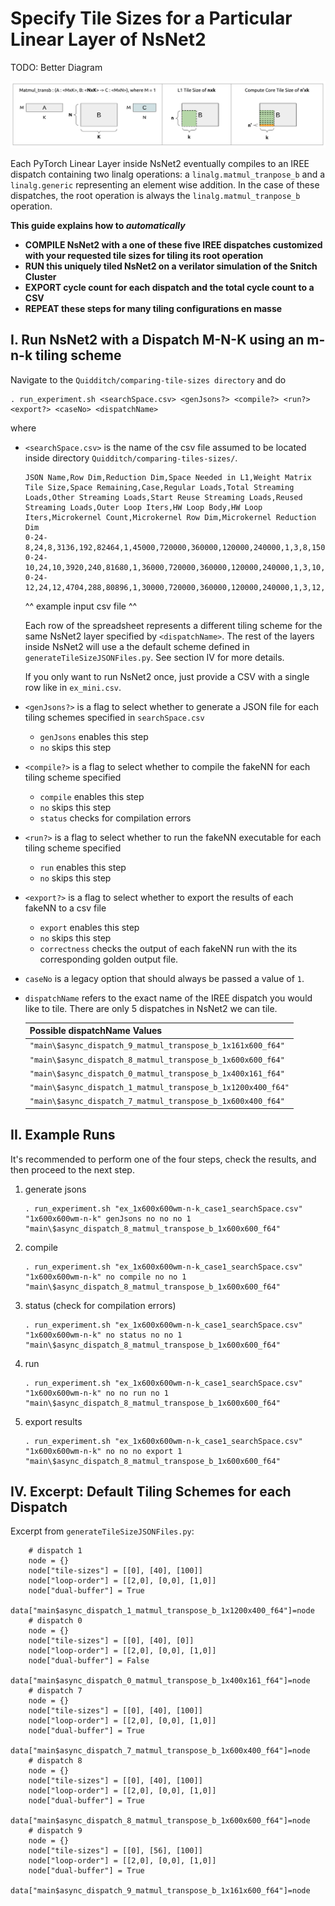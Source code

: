 # Specify Tile Sizes for a Particular Linear Layer of NsNet2

TODO: Better Diagram

![](context.png)

Each PyTorch Linear Layer inside NsNet2 eventually compiles to an IREE dispatch containing two linalg operations: a `linalg.matmul_tranpose_b` and a `linalg.generic` representing an element wise addition. In the case of these dispatches, the root operation is always the  `linalg.matmul_tranpose_b` operation.

**This guide explains how to *automatically*** 

- **COMPILE NsNet2 with a one of these five IREE dispatches customized with your requested tile sizes for tiling its root operation**
- **RUN this uniquely tiled NsNet2 on a verilator simulation of the Snitch Cluster**
- **EXPORT cycle count for each dispatch and the total cycle count to a CSV**
- **REPEAT these steps for many tiling configurations en masse**

## I. Run NsNet2 with a Dispatch M-N-K using an m-n-k tiling scheme

Navigate to the `Quidditch/comparing-tile-sizes directory` and do

```
. run_experiment.sh <searchSpace.csv> <genJsons?> <compile?> <run?> <export?> <caseNo> <dispatchName>
```

where

- `<searchSpace.csv>` is the name of the csv file assumed to be located inside directory `Quidditch/comparing-tiles-sizes/`. 

  ```
  JSON Name,Row Dim,Reduction Dim,Space Needed in L1,Weight Matrix Tile Size,Space Remaining,Case,Regular Loads,Total Streaming Loads,Other Streaming Loads,Start Reuse Streaming Loads,Reused Streaming Loads,Outer Loop Iters,HW Loop Body,HW Loop Iters,Microkernel Count,Microkernel Row Dim,Microkernel Reduction Dim
  0-24-8,24,8,3136,192,82464,1,45000,720000,360000,120000,240000,1,3,8,15000,3,8
  0-24-10,24,10,3920,240,81680,1,36000,720000,360000,120000,240000,1,3,10,12000,3,10
  0-24-12,24,12,4704,288,80896,1,30000,720000,360000,120000,240000,1,3,12,10000,3,12
  ```

  ^^ example input csv file ^^

  Each row of the spreadsheet represents a different tiling scheme for the same NsNet2 layer specified by  `<dispatchName>`. The rest of the layers inside NsNet2 will  use a the default scheme defined in `generateTileSizeJSONFiles.py`. See section IV for more details.

  If you only want to run NsNet2 once, just provide a CSV with a single row like in `ex_mini.csv`. 

- `<genJsons?>` is a flag to select whether to generate a JSON file for each tiling schemes specified in `searchSpace.csv`

  - `genJsons` enables this step
  - `no` skips this step

- `<compile?>` is a flag to select whether to compile the fakeNN for each tiling scheme specified

  - `compile` enables this step
  - `no` skips this step
  - `status` checks for compilation errors

- `<run?>` is a flag to select whether to run the fakeNN executable for each tiling scheme specified

  - `run` enables this step
  - `no` skips this step

- `<export?>` is a flag to select whether to export the results of each fakeNN to a csv file

  - `export` enables this step
  - `no` skips this step
  - `correctness` checks the output of each fakeNN run with the its corresponding golden output file.
  
- `caseNo` is a legacy option that should always be passed a value of `1`.

- `dispatchName` refers to the exact name of the IREE dispatch you would like to tile. There are only 5 dispatches in NsNet2 we can tile.

  | Possible dispatchName Values                                 |
  | ------------------------------------------------------------ |
  | `"main\$async_dispatch_9_matmul_transpose_b_1x161x600_f64"`  |
  | `"main\$async_dispatch_8_matmul_transpose_b_1x600x600_f64"`  |
  | `"main\$async_dispatch_0_matmul_transpose_b_1x400x161_f64"`  |
  | `"main\$async_dispatch_1_matmul_transpose_b_1x1200x400_f64"` |
  | `"main\$async_dispatch_7_matmul_transpose_b_1x600x400_f64"`  |

## II. Example Runs

It's recommended to perform one of the four steps, check the results, and then proceed to the next step.

1. generate jsons

   ```
   . run_experiment.sh "ex_1x600x600wm-n-k_case1_searchSpace.csv" "1x600x600wm-n-k" genJsons no no no 1 "main\$async_dispatch_8_matmul_transpose_b_1x600x600_f64"
   ```

2. compile

   ```
   . run_experiment.sh "ex_1x600x600wm-n-k_case1_searchSpace.csv" "1x600x600wm-n-k" no compile no no 1 "main\$async_dispatch_8_matmul_transpose_b_1x600x600_f64"
   ```

3. status (check for compilation errors)

   ```
   . run_experiment.sh "ex_1x600x600wm-n-k_case1_searchSpace.csv" "1x600x600wm-n-k" no status no no 1 "main\$async_dispatch_8_matmul_transpose_b_1x600x600_f64"
   ```

4. run

   ```
   . run_experiment.sh "ex_1x600x600wm-n-k_case1_searchSpace.csv" "1x600x600wm-n-k" no no run no 1 "main\$async_dispatch_8_matmul_transpose_b_1x600x600_f64"
   ```

5. export results

   ```
   . run_experiment.sh "ex_1x600x600wm-n-k_case1_searchSpace.csv" "1x600x600wm-n-k" no no no export 1 "main\$async_dispatch_8_matmul_transpose_b_1x600x600_f64"
   ```

## IV. Excerpt: Default Tiling Schemes for each Dispatch

Excerpt from `generateTileSizeJSONFiles.py`:

```
    # dispatch 1
    node = {}
    node["tile-sizes"] = [[0], [40], [100]]
    node["loop-order"] = [[2,0], [0,0], [1,0]]
    node["dual-buffer"] = True
    data["main$async_dispatch_1_matmul_transpose_b_1x1200x400_f64"]=node
    # dispatch 0
    node = {}
    node["tile-sizes"] = [[0], [40], [0]]
    node["loop-order"] = [[2,0], [0,0], [1,0]]
    node["dual-buffer"] = False
    data["main$async_dispatch_0_matmul_transpose_b_1x400x161_f64"]=node
    # dispatch 7
    node = {}
    node["tile-sizes"] = [[0], [40], [100]]
    node["loop-order"] = [[2,0], [0,0], [1,0]]
    node["dual-buffer"] = True
    data["main$async_dispatch_7_matmul_transpose_b_1x600x400_f64"]=node
    # dispatch 8
    node = {}
    node["tile-sizes"] = [[0], [40], [100]]
    node["loop-order"] = [[2,0], [0,0], [1,0]]
    node["dual-buffer"] = True
    data["main$async_dispatch_8_matmul_transpose_b_1x600x600_f64"]=node
    # dispatch 9
    node = {}
    node["tile-sizes"] = [[0], [56], [100]]
    node["loop-order"] = [[2,0], [0,0], [1,0]]
    node["dual-buffer"] = True
    data["main$async_dispatch_9_matmul_transpose_b_1x161x600_f64"]=node
```

